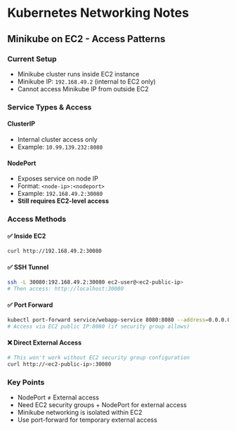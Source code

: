# Kubernetes Networking Notes

## Minikube on EC2 - Access Patterns

### Current Setup
- Minikube cluster runs inside EC2 instance
- Minikube IP: `192.168.49.2` (internal to EC2 only)
- Cannot access Minikube IP from outside EC2

### Service Types & Access

#### ClusterIP
- Internal cluster access only
- Example: `10.99.139.232:8080`

#### NodePort
- Exposes service on node IP
- Format: `<node-ip>:<nodeport>`
- Example: `192.168.49.2:30080`
- **Still requires EC2-level access**

### Access Methods

#### ✅ Inside EC2
```bash
curl http://192.168.49.2:30080
```

#### ✅ SSH Tunnel
```bash
ssh -L 30080:192.168.49.2:30080 ec2-user@<ec2-public-ip>
# Then access: http://localhost:30080
```

#### ✅ Port Forward
```bash
kubectl port-forward service/webapp-service 8080:8080 --address=0.0.0.0
# Access via EC2 public IP:8080 (if security group allows)
```

#### ❌ Direct External Access
```bash
# This won't work without EC2 security group configuration
curl http://<ec2-public-ip>:30080
```

### Key Points
- NodePort ≠ External access
- Need EC2 security groups + NodePort for external access
- Minikube networking is isolated within EC2
- Use port-forward for temporary external access